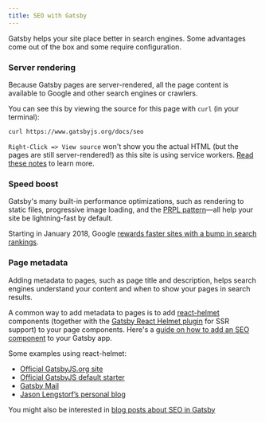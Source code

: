 ```yaml
---
title: SEO with Gatsby
---
```


Gatsby helps your site place better in search engines. Some advantages come out of the box and some require configuration.

### Server rendering

Because Gatsby pages are server-rendered, all the page content is available to Google and other search engines or crawlers.

You can see this by viewing the source for this page with `curl` (in your terminal):

```shell
curl https://www.gatsbyjs.org/docs/seo
```

`Right-Click => View source` won't show you the actual HTML (but the pages are still server-rendered!) as this site is using service workers. [Read these notes](https://github.com/gatsbyjs/gatsby/tree/master/packages/gatsby-plugin-offline#notes) to learn more.

### Speed boost

Gatsby's many built-in performance optimizations, such as rendering to static files, progressive image loading, and the [PRPL pattern](/docs/prpl-pattern/)—all help your site be lightning-fast by default.

Starting in January 2018, Google [rewards faster sites with a bump in search rankings](https://searchengineland.com/google-speed-update-page-speed-will-become-ranking-factor-mobile-search-289904).

### Page metadata

Adding metadata to pages, such as page title and description, helps search engines understand your content and when to show your pages in search results.

A common way to add metadata to pages is to add [react-helmet](https://github.com/nfl/react-helmet) components (together with the [Gatsby React Helmet plugin](/packages/gatsby-plugin-react-helmet) for SSR support) to your page components. Here's a [guide on how to add an SEO component](https://www.gatsbyjs.org/docs/add-seo-component/) to your Gatsby app.

Some examples using react-helmet:

- [Official GatsbyJS.org site](https://github.com/gatsbyjs/gatsby/blob/87ad6e81b9bd78b25d089434600750f5903baaee/www/src/components/package-readme.js#L16-L25)
- [Official GatsbyJS default starter](https://github.com/gatsbyjs/gatsby/blob/776dc1d6fe8d5ce7b5ea6d884736bb3c76280975/starters/default/src/components/seo.js)
- [Gatsby Mail](https://github.com/DSchau/gatsby-mail/blob/89b467e5654619ffe3073133ef0ae48b4d7502e3/src/components/meta.js)
- [Jason Lengstorf’s personal blog](https://github.com/jlengstorf/gatsby-theme-jason-blog/blob/e6d25ca927afdc75c759e611d4ba6ba086452bb8/src/components/SEO/SEO.js)

You might also be interested in [blog posts about SEO in Gatsby](/blog/tags/seo/)
